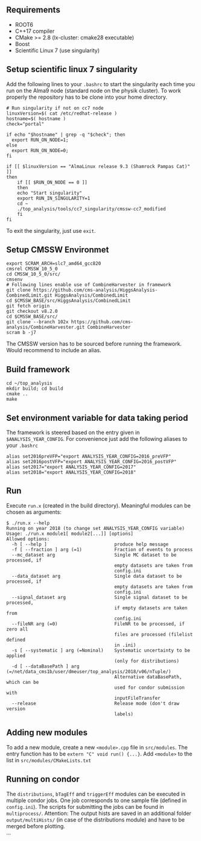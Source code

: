 ## Requirements ##
- ROOT6
- C++17 compiler
- CMake >= 2.8 (lx-cluster: cmake28 executable)
- Boost
- Scientific Linux 7 (use singularity)

## Setup scientific linux 7 singularity ##
Add the following lines to your `.bashrc` to start the singularity each time you run on the Alma9 node (standard node on the physik cluster). To work properly the repository has to be clone into your home directory.

    # Run singularity if not on cc7 node
    linuxVersion=$( cat /etc/redhat-release )
    hostname=$( hostname )
    check="portal"
    
    if echo "$hostname" | grep -q "$check"; then
      export RUN_ON_NODE=1;
    else
      export RUN_ON_NODE=0;
    fi
    
    if [[ $linuxVersion == "AlmaLinux release 9.3 (Shamrock Pampas Cat)" ]]
    then
        if [[ $RUN_ON_NODE == 0 ]]
        then
    	echo "Start singularity"
    	export RUN_IN_SINGULARITY=1
    	cd ~
    	./top_analysis/tools/cc7_singularity/cmssw-cc7_modified
        fi
    fi

To exit the singularity, just use `exit`.

## Setup CMSSW Environmet ##
    export SCRAM_ARCH=slc7_amd64_gcc820
    cmsrel CMSSW_10_5_0
    cd CMSSW_10_5_0/src/
    cmsenv
    # Following lines enable use of CombineHarvester in framework
    git clone https://github.com/cms-analysis/HiggsAnalysis-CombinedLimit.git HiggsAnalysis/CombinedLimit
    cd $CMSSW_BASE/src/HiggsAnalysis/CombinedLimit
    git fetch origin
    git checkout v8.2.0
    cd $CMSSW_BASE/src/
    git clone --branch 102x https://github.com/cms-analysis/CombineHarvester.git CombineHarvester
    scram b -j7

The CMSSW version has to be sourced before running the framework. Would recommend to include an alias.

## Build framework ##
    cd ~/top_analysis
    mkdir build; cd build
    cmake ..
    make

## Set environment variable for data taking period ##
The framework is steered based on the entry given in `$ANALYSIS_YEAR_CONFIG`. For convenience just add the following aliases to your `.bashrc`

    alias set2016preVFP="export ANALYSIS_YEAR_CONFIG=2016_preVFP"
    alias set2016postVFP="export ANALYSIS_YEAR_CONFIG=2016_postVFP"
    alias set2017="export ANALYSIS_YEAR_CONFIG=2017"
    alias set2018="export ANALYSIS_YEAR_CONFIG=2018"
    

## Run ##
Execute `run.x` (created in the build directory).
Meaningful modules can be chosen as arguments:

    $ ./run.x --help
    Running on year 2018 (to change set ANALYSIS_YEAR_CONFIG variable)
    Usage: ./run.x module1[ module2[...]] [options]
    Allowed options:
      -h [ --help ]                         produce help message
      -f [ --fraction ] arg (=1)            Fraction of events to process
      --mc_dataset arg                      Single MC dataset to be processed, if 
                                            empty datasets are taken from 
                                            config.ini
      --data_dataset arg                    Single data dataset to be processed, if
                                            empty datasets are taken from 
                                            config.ini
      --signal_dataset arg                  Single signal dataset to be processed, 
                                            if empty datasets are taken from 
                                            config.ini
      --fileNR arg (=0)                     FileNR to be processed, if zero all 
                                            files are processed (filelist defined 
                                            in .ini)
      -s [ --systematic ] arg (=Nominal)    Systematic uncertainty to be applied 
                                            (only for distributions)
      -d [ --dataBasePath ] arg (=/net/data_cms1b/user/dmeuser/top_analysis/2018/v06/nTuple/)
                                            Alternative dataBasePath, which can be 
                                            used for condor submission with 
                                            inputFileTransfer
      --release                             Release mode (don't draw version 
                                            labels)

## Adding new modules ##
To add a new module, create a new `<module>.cpp` file in `src/modules`.
The entry function has to be `extern "C" void run() {...}`.
Add `<module>` to the list in `src/modules/CMakeLists.txt`

## Running on condor ##
The `distributions`, `bTagEff` and `triggerEff` modules can be executed in multiple condor jobs. One job corresponds to one sample file (defined in `config.ini`). The scripts for submitting the jobs can be found in `multiprocess/`. 
Attention: The output hists are saved in an additional folder `output/multiHists/` (in case of the distributions module)
and have to be merged before plotting.  
...
